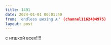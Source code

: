 ```yaml
---
title: 1491
date: 2024-01-01 00:01:40
from: 'endless шизing ⍼' (channel1162404975)
layout: post
---
```


с нгшкой всех!!!!

